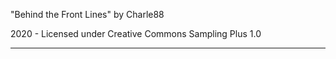 "Behind the Front Lines"
by Charle88

2020 - Licensed under
Creative Commons 
Sampling Plus 1.0

---

